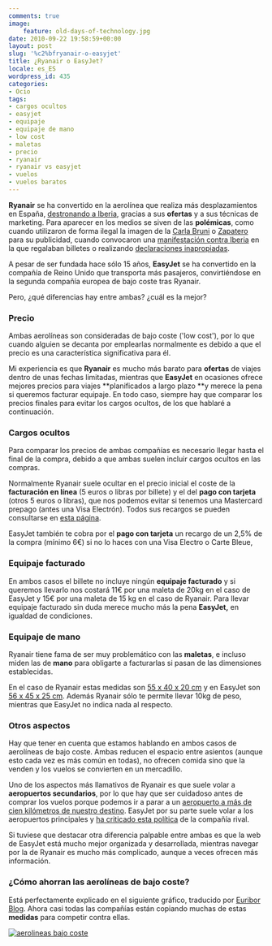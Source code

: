 ```yaml
---
comments: true
image:
    feature: old-days-of-technology.jpg
date: 2010-09-22 19:58:59+00:00
layout: post
slug: '%c2%bfryanair-o-easyjet'
title: ¿Ryanair o EasyJet?
locale: es_ES
wordpress_id: 435
categories:
- Ocio
tags:
- cargos ocultos
- easyjet
- equipaje
- equipaje de mano
- low cost
- maletas
- precio
- ryanair
- ryanair vs easyjet
- vuelos
- vuelos baratos
---
```


**Ryanair** se ha convertido en la aerolínea que realiza más desplazamientos en España, [destronando a Iberia](http://www.bolsamania.com/noticias-actualidad/noticias/Ryanair-destrona-a-Iberia-como-la-aerolinea-favorita-en-Espana--0420100902104909.html), gracias a sus **ofertas** y a sus técnicas de marketing. Para aparecer en los medios se siven de las **polémicas**, como cuando utilizaron de forma ilegal la imagen de la [Carla Bruni](http://www.elblogsalmon.com/marketing-y-publicidad/ryanair-reduce-sus-gastos-de-marketing) o [Zapatero](http://www.elmundo.es/elmundo/2007/09/17/comunicacion/1190020845.html) para su publicidad, cuando convocaron una [manifestación contra Iberia](http://www.marketingdirecto.com/actualidad/publicidad/la-campana-de-ryanair-se-vuelve-en-su-contra/) en la que regalaban billetes o realizando [declaraciones inapropiadas](http://www.20minutos.es/noticia/393921/0/ryanair/felacion/gratuita/).

A pesar de ser fundada hace sólo 15 años, **EasyJet** se ha convertido en la compañía de Reino Unido que transporta más pasajeros, convirtiéndose en la segunda compañía europea de bajo coste tras Ryanair.

Pero, ¿qué diferencias hay entre ambas? ¿cuál es la mejor?


### Precio


Ambas aerolíneas son consideradas de bajo coste ('low cost'), por lo que cuando alguien se decanta por emplearlas normalmente es debido a que el precio es una característica significativa para él.

Mi experiencia es que **Ryanair** es mucho más barato para **ofertas** de viajes dentro de unas fechas limitadas, mientras que **EasyJet** en ocasiones ofrece mejores precios para viajes **planificados a largo plazo **y merece la pena si queremos facturar equipaje. En todo caso, siempre hay que comparar los precios finales para evitar los cargos ocultos, de los que hablaré a continuación.




### Cargos ocultos


Para comparar los precios de ambas compañías es necesario llegar hasta el final de la compra, debido a que ambas suelen incluir cargos ocultos en las compras.

Normalmente Ryanair suele ocultar en el precio inicial el coste de la **facturación en línea** (5 euros o libras por billete) y el del **pago con tarjeta** (otros 5 euros o libras), que nos podemos evitar si tenemos una Mastercard prepago (antes una Visa Electrón). Todos sus recargos se pueden consultarse en [esta página](http://www.ryanair.com/es/preguntas/recargos-de-ryanair).

EasyJet también te cobra por el **pago con tarjeta** un recargo de un 2,5% de la compra (mínimo 6€) si no lo haces con una Visa Electro o Carte Bleue,


### Equipaje facturado


En ambos casos el billete no incluye ningún **equipaje facturado** y si queremos llevarlo nos costará 11€ por una maleta de 20kg en el caso de EasyJet y 15€ por una maleta de 15 kg en el caso de Ryanair. Para llevar equipaje facturado sin duda merece mucho más la pena **EasyJet,** en igualdad de condiciones.


### Equipaje de mano


Ryanair tiene fama de ser muy problemático con las **maletas**, e incluso miden las de **mano** para obligarte a facturarlas si pasan de las dimensiones establecidas.

En el caso de Ryanair estas medidas son [55 x 40 x 20 cm](http://www.ryanair.com/es/preguntas/equipaje-de-cabina-permitido) y en EasyJet son [56 x 45 x 25 cm](http://www.easyjet.com/ES/Planes/baggage.html). Además Ryanair sólo te permite llevar 10kg de peso, mientras que EasyJet no indica nada al respecto.


### Otros aspectos


Hay que tener en cuenta que estamos hablando en ambos casos de aerolíneas de bajo coste. Ambas reducen el espacio entre asientos (aunque esto cada vez es más común en todas), no ofrecen comida sino que la venden y los vuelos se convierten en un mercadillo.

Uno de los aspectos más llamativos de Ryanair es que suele volar a **aeropuertos secundarios**, por lo que hay que ser cuidadoso antes de comprar los vuelos porque podemos ir a parar a un [aeropuerto a más de cien kilómetros de nuestro destino](http://fronterasblog.wordpress.com/2009/12/09/aterriza-donde-puedas/). EasyJet por su parte suele volar a los aeropuertos principales y [ha criticado esta política](http://www.dailymail.co.uk/news/article-1255031/EasyJet-denigrated-Ryanair-advert-implying-did-fly-passengers-required-destination-ASA-rules.html) de la compañía rival.

Si tuviese que destacar otra diferencia palpable entre ambas es que la web de EasyJet está mucho mejor organizada y desarrollada, mientras navegar por la de Ryanair es mucho más complicado, aunque a veces ofrecen más información.


### ¿Cómo ahorran las aerolíneas de bajo coste?


Está perfectamente explicado en el siguiente gráfico, traducido por [Euribor Blog](http://www.euribor.com.es/2009/07/02/aerolineas-de-bajo-coste/). Ahora casi todas las compañías están copiando muchas de estas **medidas** para competir contra ellas.

[![aerolineas bajo coste](http://jllopezpino.files.wordpress.com/2010/08/aerolineas-bajo-coste.gif)](http://jllopezpino.files.wordpress.com/2010/08/aerolineas-bajo-coste.gif)
